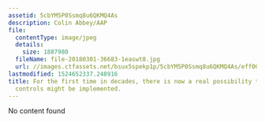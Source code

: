 ```yaml
---
assetid: 5cbYM5P0Ssmq8u6QKMQ4As
description: Colin Abbey/AAP
file:
  contentType: image/jpeg
  details:
    size: 1887980
  fileName: file-20180301-36683-1easwt8.jpg
  url: //images.ctfassets.net/bsux5spekp1p/5cbYM5P0Ssmq8u6QKMQ4As/eff004cc1d83159c844dd7a4da01b1d1/file-20180301-36683-1easwt8.jpg
lastmodified: 1524652337.248916
title: For the first time in decades, there is now a real possibility that some gun
  controls might be implemented.
---
```

No content found